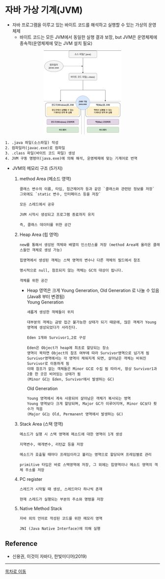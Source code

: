 # 자바 가상 기계(JVM)
  - 자바 프로그램을 이루고 있는 바이트 코드를 해석하고 실행할 수 있는 가상의 운영체제
    * 바이트 코드는 모든 JVM에서 동일한 실행 결과 보장, but JVM은 운영체제에 종속적(운영체제에 맞는 JVM 설치 필요)   
   <p align="center"> <img src="/img/Java/javaExecution.png" width="50%" height="40%" title="자바실행단계사진"></img></p>   
    
    1. .java 파일(소스파일) 작성    
    2. 컴파일러(javac.exe)로 컴파일
    3. .class 파일(바이트 코드 파일) 생성
    4. JVM 구동 명령어(java.exe)에 의해 해석, 운영체제에 맞는 기계어로 번역   
  
  - JVM의 메모리 구조 (5가지)
    1. method Area (메소드 영역)  
       ```
       클래스 변수의 이름, 타입, 접근제어자 등과 같은 `클래스와 관련된 정보를 저장` 
       그외에도 `static 변수, 인터페이스 등을 저장`  
       
       모든 스레드에서 공유  
       
       JVM 시작시 생성되고 프로그램 종료까지 유지  
       
       즉, 클래스 데이터를 위한 공간
       ```
       
    2. Heap Area (힙 영역) 
       ```
       new를 통해서 생성된 객체와 배열의 인스턴스를 저장 (method Area에 올라온 클래스들만 객체로 생성 가능)
       
       힙영역에서 생성된 객체는 스택 영역의 변수나 다른 객체의 필드에서 참조 
       
       명시적으로 null, 참조되지 않는 객체는 GC의 대상이 됩니다.
       
       객체를 위한 공간
       ```
       
       - Heap 영역은 크게 Young Generation, Old Generation 로 나눌 수 있음(Java8 부터 변경됨)  
         Young Generation
           ```
           새롭게 생성한 객체들이 위치 
           
           대부분의 객체는 금방 접근 불가능한 상태가 되기 때문에, 많은 객체가 Young 영역에 생성되었다가 사라진다.
           
           Eden 1개와 Survivor1,2로 구성
           
           Eden은 Object가 heap에 최초로 할당되는 장소
           영역이 꽉차면 Object의 참조 여부에 따라 Survivor영역으로 넘기게 됨
           Survivor영역에서는 각 영역이 채워지게 되면, 살아남은 객체는 비워진 Survivor로 이동하게 됨  
           이때 참조가 없는 객체들은 Minor GC로 수집 됨 따라서, 항상 Survivor1과 2중 한 곳은 비어있는 상태가 됨 
           (Minor GC는 Eden, Survivor에서 발생하는 GC)
           ```
         
         Old Generation
           ```
           Young 영역에서 계속 사용되어 살아남은 객체가 복사되는 영역
           Young 영역보다 크게 할당되며, Major GC가 이루어지며, Minor GC보다 횟수가 적음 
           (Major GC는 Old, Permanent 영역에서 발생하는 GC)
           ```
       
    3. Stack Area (스택 영역) 
       ```
       메소드가 실행 시 스택 영역에 메소드에 대한 영역이 1개 생성
       
       지역변수, 매개변수, 리턴값 등을 저장  
       
       메소드가 호출될 때마다 프레임이라고 불리는 영역으로 할당되며 프레임별로 관리
       
       primitive 타입은 바로 스택영역에 저장, 그 외에는 힙영역이나 메소드 영역의 객체 주소를 저장
       ```
    4. PC register 
       ```
       스레드가 시작될 때 생성, 스레드마다 하나씩 존재 
       
       현재 스레드가 실행되는 부분의 주소와 명령을 저장
       ```
    
    5. Native Method Stack 
       ```
       자바 외의 언어로 작성된 코드를 위한 메모리 영역
       
       JNI (Java Native Interface)에 의해 실행
       ```
       
## Reference   
  - 신용권, 이것이 자바다, 한빛미디어(2019)  
***
[목차로 이동](https://github.com/youngho-j/TIL/blob/main/Java/README.md "Go README.md")
